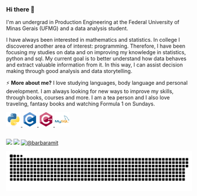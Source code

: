 ### Hi there 👋


I'm an undergrad in Production Engineering at the Federal University of Minas Gerais (UFMG) and a data analysis student. 

I have always been interested in mathematics and statistics. In college I discovered another area of interest: programming. Therefore, I have been focusing my studies on data and on improving my knowledge in statistics, python and sql. My current goal is to better understand how data behaves and extract valuable information from it. In this way, I can assist decision making through good analysis and data storytelling.

⚡ **More about me?** I love studying languages, body language and personal development. I am always looking for new ways to improve my skills, through books, courses and more. I am a tea person and I also love traveling, fantasy books and watching Formula 1 on Sundays.


<p align="left">  <a href="https://www.python.org" target="_blank"> <img src="https://raw.githubusercontent.com/devicons/devicon/master/icons/python/python-original.svg" alt="python" width="40" height="40"/> </a><a href="https://www.cprogramming.com/" target="_blank"> <img src="https://raw.githubusercontent.com/devicons/devicon/master/icons/c/c-original.svg" alt="c" width="40" height="40"/> </a> <a href="https://www.w3schools.com/cpp/" target="_blank"> <img src="https://raw.githubusercontent.com/devicons/devicon/master/icons/cplusplus/cplusplus-original.svg" alt="cplusplus" width="40" height="40"/> </a>  <a href="https://www.mysql.com/" target="_blank"> <img src="https://raw.githubusercontent.com/devicons/devicon/master/icons/mysql/mysql-original-wordmark.svg" alt="mysql" width="40" height="40"/> </a> </p>

##

<div> 
  
  <a href = "mailto:barbaramitkalb@gmail.com"><img src="https://img.shields.io/badge/-Gmail-%23333?style=for-the-badge&logo=gmail&logoColor=white" target="_blank"></a>
  <a href="https://www.linkedin.com/in/barbara-mitkiewicz" target="_blank"><img src="https://img.shields.io/badge/-LinkedIn-%230077B5?style=for-the-badge&logo=linkedin&logoColor=white" target="_blank"></a> 
  <a href="https://medium.com/@barbaramit" target="blank"><img src= "https://img.shields.io/badge/Medium-12100E?style=for-the-badge&logo=medium&logoColor=white" alt="@barbaramit"  /></a>
 
  ![Snake animation](https://github.com/barbaramit/barbaramit/blob/output/github-contribution-grid-snake.svg)
 
</div>

